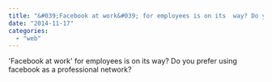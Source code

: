 ```yaml
---
title: "&#039;Facebook at work&#039; for employees is on its  way? Do you prefer using facebook as..."
date: "2014-11-17"
categories: 
  - "web"
---
```


'Facebook at work' for employees is on its way? Do you prefer using facebook as a professional network?
